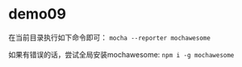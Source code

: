 # demo09

在当前目录执行如下命令即可：
` mocha --reporter mochawesome `

如果有错误的话，尝试全局安装mochawesome:
` npm i -g mochawesome `

